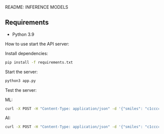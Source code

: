 README: INFERENCE MODELS

## Requirements

- Python 3.9

How to use start the API server:

Install dependencies:

```sh
pip install -f requirements.txt
```

Start the server:

```sh
python3 app.py
```

Test the server:

ML:

```sh
curl -X POST -H "Content-Type: application/json" -d '{"smiles": "c1ccccc1O"}' http://localhost:5000/ml/evaluate -o results.csv
```

AI:

```sh
curl -X POST -H "Content-Type: application/json" -d '{"smiles": "c1ccccc1O"}' http://localhost:5000/ai/evaluate
```
